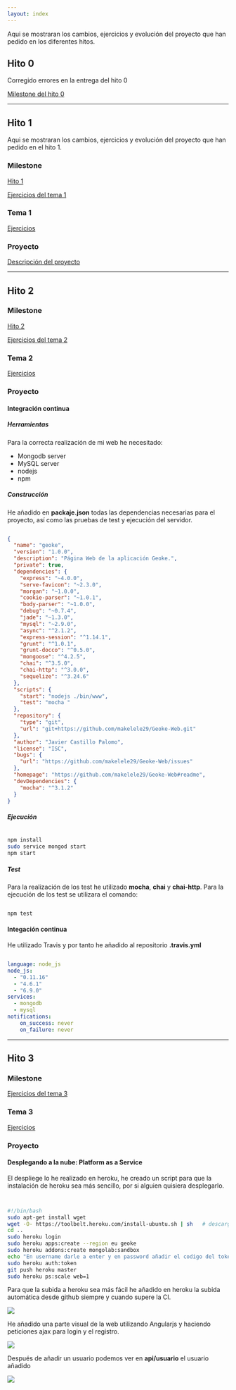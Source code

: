 ```yaml
---
layout: index
---
```


Aqui se mostraran los cambios, ejercicios y evolución del proyecto que han pedido en los diferentes hitos.

## Hito 0

Corregido errores en la entrega del hito 0


[Milestone del hito 0](https://github.com/makelele29/Geoke-Web/milestone/2)

***

## Hito 1
Aqui se mostraran los cambios, ejercicios y evolución del proyecto que han pedido en el hito 1.

### Milestone

[Hito 1](https://github.com/makelele29/Geoke-Web/milestone/1)

[Ejercicios del tema 1](https://github.com/makelele29/Ejercicios-IV/milestone/1?closed=1)

### Tema 1

[Ejercicios](https://makelele29.github.io/Ejercicios-IV/)


### Proyecto

[Descripción del proyecto](https://github.com/makelele29/Geoke-Web/blob/master/README.md)

***

## Hito 2


### Milestone

[Hito 2](https://github.com/makelele29/Geoke-Web/milestone/3?closed=1)

[Ejercicios del tema 2](https://github.com/makelele29/Ejercicios-IV/commits/master/Tema%202.md)

### Tema 2

[Ejercicios](https://github.com/makelele29/Ejercicios-IV/blob/master/Tema%202.md)


### Proyecto

#### Integración continua

##### Herramientas

Para la correcta realización de mi web he necesitado:

- Mongodb server
- MySQL server
- nodejs
- npm

##### Construcción

He añadido en __packaje.json__ todas las dependencias necesarias para el proyecto, así como las pruebas de test y ejecución del servidor.

```json

{
  "name": "geoke",
  "version": "1.0.0",
  "description": "Página Web de la aplicación Geoke.",
  "private": true,
  "dependencies": {
    "express": "~4.0.0",
    "serve-favicon": "~2.3.0",
    "morgan": "~1.0.0",
    "cookie-parser": "~1.0.1",
    "body-parser": "~1.0.0",
    "debug": "~0.7.4",
    "jade": "~1.3.0",
    "mysql": "~2.9.0",
    "async": "^2.1.2",
    "express-session": "^1.14.1",
    "grunt": "^1.0.1",
    "grunt-docco": "^0.5.0",
    "mongoose": "^4.2.5",
    "chai": "^3.5.0",
    "chai-http": "^3.0.0",
    "sequelize": "^3.24.6"
  },
  "scripts": {
    "start": "nodejs ./bin/www",
    "test": "mocha "
  },
  "repository": {
    "type": "git",
    "url": "git+https://github.com/makelele29/Geoke-Web.git"
  },
  "author": "Javier Castillo Palomo",
  "license": "ISC",
  "bugs": {
    "url": "https://github.com/makelele29/Geoke-Web/issues"
  },
  "homepage": "https://github.com/makelele29/Geoke-Web#readme",
  "devDependencies": {
    "mocha": "^3.1.2"
  }
}

```

##### Ejecución

```bash

npm install
sudo service mongod start
npm start

```

##### Test

Para la realización de los test he utilizado __mocha__, __chai__ y __chai-http__.
Para la ejecución de los test se utilizara el comando:

```bash

npm test

```

#### Integación continua

He utilizado Travis y por tanto he añadido al repositorio __.travis.yml__

```yml

language: node_js
node_js:
  - "0.11.16"
  - "4.6.1"
  - "6.9.0"
services:
  - mongodb
  - mysql
notifications:
    on_success: never
    on_failure: never

```

***

## Hito 3


### Milestone

[Ejercicios del tema 3](https://github.com/makelele29/Ejercicios-IV/milestone/3?closed=1)

### Tema 3

[Ejercicios](https://github.com/makelele29/Ejercicios-IV/blob/master/Tema%203.md)


### Proyecto

#### Desplegando a la nube: Platform as a Service

El despliege lo he realizado en heroku, he creado un script para que la instalación de heroku sea más sencillo, por si alguien quisiera desplegarlo.

```bash


#!/bin/bash
sudo apt-get install wget
wget -O- https://toolbelt.heroku.com/install-ubuntu.sh | sh   # descargar herramienta heroku CLI
cd ..
sudo heroku login
sudo heroku apps:create --region eu geoke
sudo heroku addons:create mongolab:sandbox
echo "En username darle a enter y en password añadir el codigo del token"
sudo heroku auth:token
git push heroku master
sudo heroku ps:scale web=1

```
Para que la subida a heroku sea más fácil he añadido en heroku la subida automática desde github siempre y cuando supere la CI.

![](http://i1356.photobucket.com/albums/q726/Makelele_Junior/Captura%20de%20pantalla%20de%202016-11-09%2020-00-40_zpsisc2fmsn.png)


He añadido una parte visual de la web utilizando Angularjs y haciendo peticiones ajax para login y el registro.

![](http://i1356.photobucket.com/albums/q726/Makelele_Junior/Captura%20de%20pantalla%20de%202016-11-10%2001-00-22_zpsvmjsr02w.png)

Después de añadir un usuario podemos ver en __api/usuario__ el usuario añadido

![](http://i1356.photobucket.com/albums/q726/Makelele_Junior/Captura%20de%20pantalla%20de%202016-11-10%2001-03-06_zpsuiehqsd0.png)
